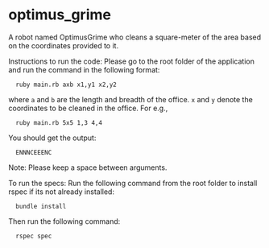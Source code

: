 # optimus_grime
A robot named OptimusGrime who cleans a square-meter of the area based on the coordinates provided to it.

Instructions to run the code:
Please go to the root folder of the application and run the command in the following format:

```
  ruby main.rb axb x1,y1 x2,y2
```

where `a` and `b` are the length and breadth of the office. `x` and `y` denote the coordinates to be cleaned in the office. For e.g.,

```
  ruby main.rb 5x5 1,3 4,4
```

You should get the output:
```
  ENNNCEEENC
```

Note: Please keep a space between arguments.

To run the specs:
Run the following command from the root folder to install rspec if its not already installed:
```
  bundle install
```

Then run the following command:
```
  rspec spec
```
